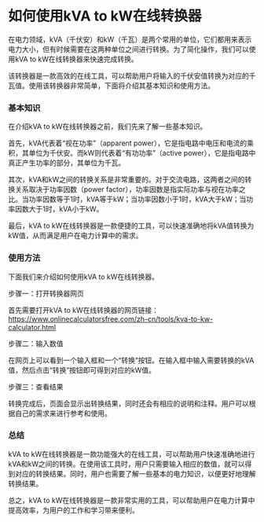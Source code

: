 如何使用kVA to kW在线转换器
==================

在电力领域，kVA（千伏安）和kW（千瓦）是两个常用的单位，它们都用来表示电力大小，但有时候需要在这两种单位之间进行转换。为了简化操作，我们可以使用kVA to kW在线转换器来快速完成转换。

该转换器是一款高效的在线工具，可以帮助用户将输入的千伏安值转换为对应的千瓦值。使用该转换器非常简单，下面将介绍其基本知识和使用方法。

### 基本知识

在介绍kVA to kW在线转换器之前，我们先来了解一些基本知识。

首先，kVA代表着“视在功率”（apparent power），它是指电路中电压和电流的乘积，其单位为千伏安。而kW则代表着“有功功率”（active power），它是指电路中真正产生功率的部分，其单位为千瓦。

其次，kVA和kW之间的转换关系是非常重要的。对于交流电路，这两者之间的转换关系取决于功率因数（power factor），功率因数是指实际功率与视在功率之比。当功率因数等于1时，kVA等于kW；当功率因数小于1时，kVA大于kW；当功率因数大于1时，kVA小于kW。

最后，kVA to kW在线转换器是一款便捷的工具，可以快速准确地将kVA值转换为kW值，从而满足用户在电力计算中的需求。

### 使用方法

下面我们来介绍如何使用kVA to kW在线转换器。

步骤一：打开转换器网页

首先需要打开kVA to kW在线转换器的网页链接：<https://www.onlinecalculatorsfree.com/zh-cn/tools/kva-to-kw-calculator.html>

步骤二：输入数值

在网页上可以看到一个输入框和一个“转换”按钮。在输入框中输入需要转换的kVA值，然后点击“转换”按钮即可得到对应的kW值。

步骤三：查看结果

转换完成后，页面会显示出转换结果，同时还会有相应的说明和注释。用户可以根据自己的需求来进行参考和使用。

### 总结

kVA to kW在线转换器是一款功能强大的在线工具，可以帮助用户快速准确地进行kVA和kW之间的转换。在使用该工具时，用户只需要输入相应的数值，就可以得到对应的转换结果。同时，用户也需要了解一些基本的电力知识，以便更好地理解转换结果。

总之，kVA to kW在线转换器是一款非常实用的工具，可以帮助用户在电力计算中提高效率，为用户的工作和学习带来便利。